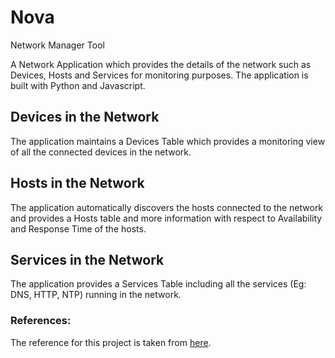 # Nova
Network Manager Tool

A Network Application which provides the details of the network such as Devices, Hosts and Services for monitoring purposes.
The application is built with Python and Javascript.

## Devices in the Network
The application maintains a Devices Table which provides a monitoring view of all the connected devices in the network.

## Hosts in the Network
The application automatically discovers the hosts connected to the network and provides a Hosts table and more information with
respect to Availability and Response Time of the hosts.

## Services in the Network
The application provides a Services Table including all the services (Eg: DNS, HTTP, NTP) running in the network.

### References:
The reference for this project is taken from [here](https://github.com/chuckablack/quokka).
